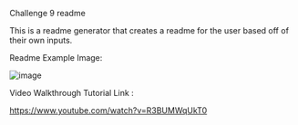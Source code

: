 Challenge 9 readme

This is a readme generator that creates a readme for the user based off of their own inputs.

Readme Example Image:

![image](https://user-images.githubusercontent.com/108495035/191127024-81ec1a70-598d-4971-aa5d-4758256c84db.png)

Video Walkthrough Tutorial Link :

https://www.youtube.com/watch?v=R3BUMWqUkT0
